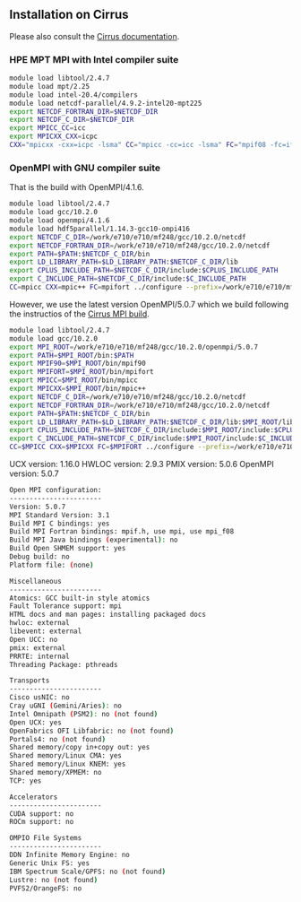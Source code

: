 ## Installation on Cirrus
Please also consult the [Cirrus documentation](https://docs.cirrus.ac.uk/user-guide/development/).

### HPE MPT MPI with Intel compiler suite
```bash
module load libtool/2.4.7
module load mpt/2.25
module load intel-20.4/compilers
module load netcdf-parallel/4.9.2-intel20-mpt225
export NETCDF_FORTRAN_DIR=$NETCDF_DIR
export NETCDF_C_DIR=$NETCDF_DIR
export MPICC_CC=icc
export MPICXX_CXX=icpc
CXX="mpicxx -cxx=icpc -lsma" CC="mpicc -cc=icc -lsma" FC="mpif08 -fc=ifort -lsma" ../configure --prefix=$PREFIX
```

<!-- #### Intel MPI with Intel compiler suite
```bash
module load intel-20.4/mpi
module load intel-20.4/compilers
module load netcdf-parallel/4.9.2-intel20-impi20
export NETCDF_C_DIR=$NETCDF_DIR
export NETCDF_FORTRAN_DIR=$NETCDF_DIR
CXX=mpiicpc CC=mpiicc FC=mpiifort ../configure
```
-->

### OpenMPI with GNU compiler suite

That is the build with OpenMPI/4.1.6.
```bash
module load libtool/2.4.7
module load gcc/10.2.0
module load openmpi/4.1.6
module load hdf5parallel/1.14.3-gcc10-ompi416
export NETCDF_C_DIR=/work/e710/e710/mf248/gcc/10.2.0/netcdf
export NETCDF_FORTRAN_DIR=/work/e710/e710/mf248/gcc/10.2.0/netcdf
export PATH=$PATH:$NETCDF_C_DIR/bin
export LD_LIBRARY_PATH=$LD_LIBRARY_PATH:$NETCDF_C_DIR/lib
export CPLUS_INCLUDE_PATH=$NETCDF_C_DIR/include:$CPLUS_INCLUDE_PATH
export C_INCLUDE_PATH=$NETCDF_C_DIR/include:$C_INCLUDE_PATH
CC=mpicc CXX=mpic++ FC=mpifort ../configure --prefix=/work/e710/e710/mf248/gnu
```

However, we use the latest version OpenMPI/5.0.7 which we build following the
instructios of the [Cirrus MPI build](https://github.com/hpc-uk/build-instructions/blob/main/libs/openmpi/build_openmpi_5.0.0_cirrus_gcc10.md).

```bash
module load libtool/2.4.7
module load gcc/10.2.0
export MPI_ROOT=/work/e710/e710/mf248/gcc/10.2.0/openmpi/5.0.7
export PATH=$MPI_ROOT/bin:$PATH
export MPIF90=$MPI_ROOT/bin/mpif90
export MPIFORT=$MPI_ROOT/bin/mpifort
export MPICC=$MPI_ROOT/bin/mpicc
export MPICXX=$MPI_ROOT/bin/mpic++
export NETCDF_C_DIR=/work/e710/e710/mf248/gcc/10.2.0/netcdf
export NETCDF_FORTRAN_DIR=/work/e710/e710/mf248/gcc/10.2.0/netcdf
export PATH=$PATH:$NETCDF_C_DIR/bin
export LD_LIBRARY_PATH=$LD_LIBRARY_PATH:$NETCDF_C_DIR/lib:$MPI_ROOT/lib
export CPLUS_INCLUDE_PATH=$NETCDF_C_DIR/include:$MPI_ROOT/include:$CPLUS_INCLUDE_PATH
export C_INCLUDE_PATH=$NETCDF_C_DIR/include:$MPI_ROOT/include:$C_INCLUDE_PATH
CC=$MPICC CXX=$MPICXX FC=$MPIFORT ../configure --prefix=/work/e710/e710/mf248/gnu
```

UCX version: 1.16.0
HWLOC version: 2.9.3
PMIX version: 5.0.6
OpenMPI version: 5.0.7
```bash
Open MPI configuration:
-----------------------
Version: 5.0.7
MPI Standard Version: 3.1
Build MPI C bindings: yes
Build MPI Fortran bindings: mpif.h, use mpi, use mpi_f08
Build MPI Java bindings (experimental): no
Build Open SHMEM support: yes
Debug build: no
Platform file: (none)

Miscellaneous
-----------------------
Atomics: GCC built-in style atomics
Fault Tolerance support: mpi
HTML docs and man pages: installing packaged docs
hwloc: external
libevent: external
Open UCC: no
pmix: external
PRRTE: internal
Threading Package: pthreads

Transports
-----------------------
Cisco usNIC: no
Cray uGNI (Gemini/Aries): no
Intel Omnipath (PSM2): no (not found)
Open UCX: yes
OpenFabrics OFI Libfabric: no (not found)
Portals4: no (not found)
Shared memory/copy in+copy out: yes
Shared memory/Linux CMA: yes
Shared memory/Linux KNEM: yes
Shared memory/XPMEM: no
TCP: yes

Accelerators
-----------------------
CUDA support: no
ROCm support: no

OMPIO File Systems
-----------------------
DDN Infinite Memory Engine: no
Generic Unix FS: yes
IBM Spectrum Scale/GPFS: no (not found)
Lustre: no (not found)
PVFS2/OrangeFS: no
```
